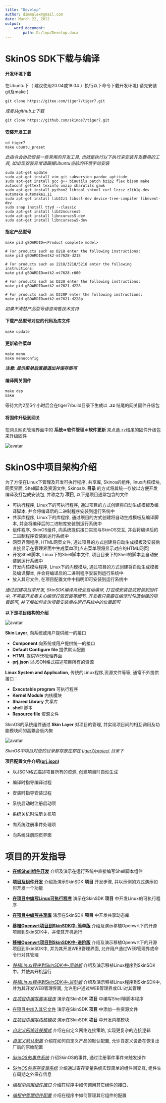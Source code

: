 ```yaml
---
title: "Develop"
author: dimmalex@gmail.com
date: March 22, 2022
output:
    word_document:
        path: D:/tmp/Develop.docx
---
```




# SkinOS SDK下载与编译

#### 开发环境下载
在Ubuntu下（ 建议使用20.04或18.04 ）执行以下命令下载开发环境( 请先安装git及make )

```shell
git clone https://gitee.com/tiger7/tiger7.git

```

*或者从github上下载*

```shell
git clone https://github.com/skinos7/tiger7.git
```

#### 安装开发工具

```shell
cd tiger7
make ubuntu_preset
```
*此指令会协助安装一些常用的开发工具, 也就是执行以下执行来安装开发要用的工具, 如出现安装异常请跟据Ubuntu当前的环境手动安装*
```
sudo apt-get update
sudo apt-get install vim git subversion pandoc aptitude
sudo apt-get install gcc g++ binutils patch bzip2 flex bison make autoconf gettext texinfo unzip sharutils gawk
sudo apt-get install python2 libtool shtool curl lrzsz zlib1g-dev automake automake1.11
sudo apt-get install lib32z1 libssl-dev device-tree-compiler libevent-dev
sudo snap install ttyd --classic
sudo apt-get install lib32ncurses5
sudo apt-get install libncurses5-dev
sudo apt-get install libncursesw5-dev
```


#### 指定产品型号

```shell
make pid gBOARDID=<Product complete model>

# For products such as D218 enter the following instructions:
make pid gBOARDID=mtk2-mt7628-d218

# For products such as 2218/3218/5218 enter the following instructions:
make pid gBOARDID=mtk2-mt7628-r600

# For products such as D228 enter the following instructions:
make pid gBOARDID=mtk2-mt7621-d228

# For products such as D228P enter the following instructions:
make pid gBOARDID=mtk2-mt7621-d228p
```
*如果不清楚产品型号请咨询售技术支持*

#### 下载产品型号对应的代码及库文件

```shell
make update
```

#### 更新软件菜单

```shell
make menu
make menuconfig
```  
***注意: 显示菜单后直接退出并保存即可***

#### 编译网关固件

```shell
make dep
make
```
等待大约2至5个小时后会在tiger7/build目录下生成以 **.zz** 结尾的网关固件升级包



#### 将固件升级到网关
在网关网页管理界面中的 **系统=>软件管理=>软件更新** 来点选.zz结尾的固件升级包来升级固件

![avatar](./upgrade.png)





# SkinOS中项目架构介绍

为了方便在Linux下管理及开发可执行程序, 共享库, Skinos的组件, linux内核模块, 网页界面, Shell脚本及资源文件, Skinos以 **目录** 的方式将其统一存放以方便开发编译及打包成安装包, 并称之为 **项目**, 以下是项目通常包含的文件 

- 可执行程序, Linux下的可执行程序, 通过项目的方式创建将自动生成模板及编译脚本, 并会将编译后的二进制程序安装到运行系统中
- 共享库程序, Linux下的库程序, 通过项目的方式创建将自动生成模板及编译脚本, 并会将编译后的二进制库安装到运行系统中
- 组件程序, SkinOS组件, 向系统提供接口实现与SkinOS交互, 并会将编译后的二进制程序安装到运行系统中
- 网页界面程序, HTML网页文件, 通过项目的方式创建将自动生成模板及安装后直接显示在管理界面中生成菜单项(点击菜单项将显示对应的HTML网页)
- 开发Shell脚本, Linux下的Shell脚本文件, 项目目录下的Shell的脚本会自动安装到运行系统中
- 开发内核模块程序, Linux下的内模模块, 通过项目的方式创建将自动生成模板及编译脚本, 并会将编译后的二进制程序安装到运行系统中
- 放入其它文件, 在项目配置文件中指明即可安装到运行系统中

*通过创建项目来开发, SkinSDK编译系统会自动编译, 打包成安装包或安装到固件中, 不需要开发者关心编译打包安装等细节, 开发者只需要在编译时勾选创建的项目即可, 并了解如何查询项目安装后在运行系统中的位置即可*

**以下是项目结构的介绍**

![avatar](./project2.png)

**Skin Layer**, 向系统或用户提供统一的接口   
- **Component** 向系统或用户提供统一的接口
- **Default Configure file** 提供默认配置
- **HTML** 提供WEB管理界面
- **prj.json** 以JSON格式描述项目所有的资源

**Linux System and Application**, 传统的Linux程序,资源文件等等, 通常不外提供接口：
- **Executable program** 可执行程序
- **Kernel Module** 内核模块
- **Shared Library** 共享库
- **shell** 脚本
- **Resource file** 资源文件

SkinOS的系统组件通过 **Skin Layer** 对项目的管理, 并实现项目间的相互调用及功能模块间的高耦合低内聚

![avatar](./project3.png)

*SkinOS中项目对应的目录都存放在都在 [tiger7/project](https://gitee.com/tiger7/tiger7/tree/master/project) 目录下*


**项目配置文件介绍([prj.json](https://gitee.com/tiger7/doc/blob/master/dev/prj.json.md))** 

- 以JSON格式描述项目所有的资源, 创建项目时自动生成

- 编译时指导编译过程

- 安装时指导安装过程

- 系统启动时注册启动项

- 系统关机时注册关机项

- 向系统注册事件处理项

- 向系统注册网页界面



# 项目的开发指导

- **[在线Shell组件开发](https://gitee.com/tiger7/doc/blob/master/dev/shell-com/online_development_cn.md)**
介绍及演示在运行系统中直接编写Shell脚本组件

- **[项目及组件开发](https://gitee.com/tiger7/doc/blob/master/dev/project/beginner_development_cn.md)**
介绍及演示SkinSDK **项目** 开发步骤, 并以示例的方式演示如何开发一个功能

- **[在项目中编写Linux可执行程序](https://gitee.com/tiger7/doc/blob/master/dev/execute_development_cn.md)**
演示在SkinSDK **项目** 中开发Linux的可执行程序

- **[在项目中编写共享库](https://gitee.com/tiger7/doc/blob/master/dev/beginner_development.md)**
演示在SkinSDK **项目** 中开发共享动态库



- **[移植Openwrt项目到SkinSDK中-简单版](https://gitee.com/tiger7/doc/blob/master/dev/porting-openwrt/porting_openwrt_cn.md)**
介绍及演示移植Openwrt下的开源项目到SkinSDK中，并使其开机运行

- **[移植Openwrt项目到SkinSDK中-进阶版](https://gitee.com/tiger7/doc/blob/master/dev/porting-openwrt/porting_openwrt_adv_cn.md)**
介绍及演示移植Openwrt下的开源项目到SkinSDK中, 并为其开发WEB管理界面, 允许用户通过WEB管理界或命令行对其管理







- *[移植Linux程序到SkinSDK中-简单版](https://gitee.com/tiger7/doc/blob/master/dev/beginner_development.md)*
介绍及演示移植Linux程序到SkinSDK中，并使其开机运行

- *[移植Linux程序到SkinSDK中-进阶版](https://gitee.com/tiger7/doc/blob/master/dev/beginner_development.md)*
介绍及演示移植Linux程序到SkinSDK中, 并为其开发WEB管理界面, 允许用户通过WEB管理界或CLI对其管理

- *[在项目中编写脚本程序](https://gitee.com/tiger7/doc/blob/master/dev/beginner_development.md)*
演示在SkinSDK **项目** 中编写Shell等脚本程序

- [在项目中加入其它文件](https://gitee.com/tiger7/doc/blob/master/dev/beginner_development.md)
演示在SkinSDK **项目** 中添加一些资源文件

- *[在项目中编写内核模块](https://gitee.com/tiger7/doc/blob/master/dev/beginner_development.md)*
演示在SkinSDK **项目** 中开发内核模块

- *[自定义网络连接模式](https://gitee.com/tiger7/doc/blob/master/dev/beginner_development.md)*
介绍在自定义网络连接策略, 实现更复杂的连接逻辑

- *[自定义默认配置](https://gitee.com/tiger7/doc/blob/master/dev/beginner_development.md)*
介绍在如何自定义产品的默认配置, 允许自定义设备在恢复出厂后的原始配置

- *[SkinOS的事件系统](https://gitee.com/tiger7/doc/blob/master/dev/beginner_development.md)*
介绍SkinOS的事件, 通过注册事件事件来触发操作

- *[SkinOS的寄存变量系统](https://gitee.com/tiger7/doc/blob/master/dev/beginner_development.md)*
介绍通过寄存变量系统实现简单的组件间交互, 组件生存周期之外保存信息

- *[编程中调用组件接口](https://gitee.com/tiger7/doc/blob/master/dev/call_component.md)*
介绍在程序中如何调用其它组件的接口、

- *[编程中管理组件配置](https://gitee.com/tiger7/doc/blob/master/dev/component_config.md)*
介绍在程序中如何管理其它组件的配置





